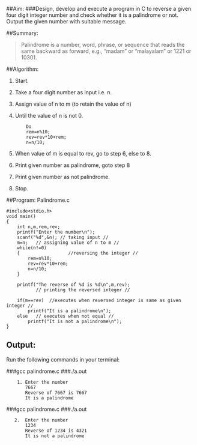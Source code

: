 ##Aim:
###Design, develop and execute a program in C to reverse a given four    digit integer number and check whether it is a palindrome or not. Output the given number with suitable message.

##Summary:
>Palindrome is a number, word, phrase, or sequence that reads the same backward as forward, e.g., “madam” or “malayalam” or 1221 or 10301.

##Algorithm:

1. Start.
2. Take a four digit number as input i.e. n.
3. Assign value of n to m (to retain the value of n)
4. Until the value of n is not 0.

           Do    
           rem=n%10;        
           rev=rev*10+rem;
           n=n/10;

5. When value of m is equal to rev, go to step 6, else to 8.
6. Print given number as palindrome, goto step 8
7. Print given number as not palindrome.  
8. Stop.

##Program: Palindrome.c
   
	#include<stdio.h>
	void main()
	{
		int n,m,rem,rev;
		printf("Enter the number\n");
		scanf("%d",&n); // taking input //
		m=n;   // assigning value of n to m //
		while(n!=0)
		{                  //reversing the integer //
			rem=n%10;        
			rev=rev*10+rem;
			n=n/10;
		}

		printf("The reverse of %d is %d\n",m,rev);  
               // printing the reversed integer //                        
	
		if(m==rev)  //executes when reversed integer is same as given integer //
			printf("It is a palindrome\n");
		else   // executes when not equal //
			printf("It is not a palindrome\n");
	}	

## Output:

Run the following commands in your terminal:<br>

###gcc palindrome.c
###./a.out

        1. Enter the number
           7667
           Reverse of 7667 is 7667
           It is a palindrome



###gcc palindrome.c 
###./a.out

       2.  Enter the number
           1234
           Reverse of 1234 is 4321
           It is not a palindrome
